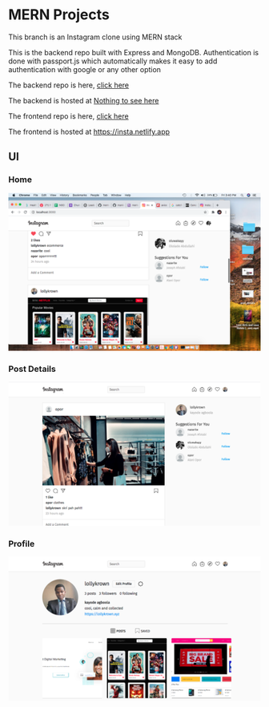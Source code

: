 # MERN Projects

This branch is an Instagram clone using MERN stack

This is the backend repo built with Express and MongoDB.
Authentication is done with passport.js which automatically makes it easy to add authentication with google or any other option

The backend repo is here, [click here](https://github.com/lollykrown/mern-projects/tree/instagram-clone/backend)

The backend is hosted at <a href="hhttps://mern-backend.herokuapp.com">Nothing to see here</a>

The frontend repo is here, [click here](https://github.com/lollykrown/mern-projects/tree/instagram-clone/frontend)

The frontend is hosted at <a href="https://insta.netlify.app">https://insta.netlify.app</a>

## UI

### Home 
![Home](screenshots/home.png)

### Post Details
![Followers](screenshots/post_details.png)


### Profile
![Profile](screenshots/profile.png)